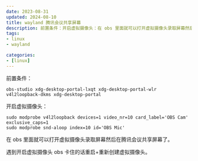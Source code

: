```yaml
---
date: 2023-08-31
updated: 2024-08-10
title: wayland 腾讯会议共享屏幕
description: 前置条件：开启虚拟摄像头：在 obs 里面就可以打开虚拟摄像头录取屏幕然后在腾讯会议共享屏幕了。遇到开启虚拟摄像头 obs 卡住的话重启+重新创建虚拟摄像头。
tags:
- linux
- wayland

categories:
- [linux]
---
```


前置条件：

```
obs-studio xdg-desktop-portal-lxqt xdg-desktop-portal-wlr v4l2loopback-dkms xdg-desktop-portal
```

开启虚拟摄像头：

```
sudo modprobe v4l2loopback devices=1 video_nr=10 card_label='OBS Cam' exclusive_caps=1
sudo modprobe snd-aloop index=10 id='OBS Mic'
```

在 obs 里面就可以打开虚拟摄像头录取屏幕然后在腾讯会议共享屏幕了。

遇到开启虚拟摄像头 obs 卡住的话重启+重新创建虚拟摄像头。
